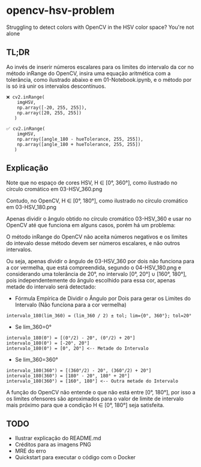 # opencv-hsv-problem

Struggling to detect colors with OpenCV in the HSV color space? You're not alone

## TL;DR

Ao invés de inserir números escalares para os limites do intervalo da cor no método inRange do OpenCV, insira uma equação aritmética com a tolerância, como ilustrado abaixo e em 01-Notebook.ipynb, e o método por is só irá unir os intervalos descontínuos.

```
❌ cv2.inRange(
    imgHSV,
    np.array([-20, 255, 255]),
    np.array([20, 255, 255])
   )

✅ cv2.inRange(
    imgHSV,
    np.array([angle_180 - hueTolerance, 255, 255]),
    np.array([angle_180 + hueTolerance, 255, 255])
   )
```

## Explicação

Note que no espaço de cores HSV, H ∈ [0°, 360°], como ilustrado no círculo cromático em 03-HSV_360.png

Contudo, no OpenCV, H ∈ [0°, 180°], como ilustrado no círculo cromático em 03-HSV_180.png

Apenas dividir o ângulo obtido no círculo cromático 03-HSV_360 e usar no OpenCV até que funciona em alguns casos, porém há um problema:

O método inRange do OpenCV não aceita números negativos e os limites do intevalo desse método devem ser números escalares, e não outros intervalos.

Ou seja, apenas dividir o ângulo de 03-HSV_360 por dois não funciona para a cor vermelha, que está compreendida, segundo o 04-HSV_180.png e considerando uma tolerância de 20°, no intervalo [0°, 20°] ∪ [160°, 180°], pois independentemente do ângulo escolhido para essa cor, apenas metade do intervalo será detectado:

- Fórmula Empírica de Dividir o Ângulo por Dois para gerar os Limites do Intervalo (Não funciona para a cor vermelha)

```
intervalo_180(lim_360) = (lim_360 / 2) ± tol; lim={0°, 360°}; tol=20°
```

- Se lim_360=0°

```
intervalo_180(0°) = [(0°/2) - 20°, (0°/2) + 20°]
intervalo_180(0°) = [-20°, 20°]
intervalo_180(0°) = [0°, 20°] <-- Metade do Intervalo
```

- Se lim_360=360°

```
intervalo_180(360°) = [(360°/2) - 20°, (360°/2) + 20°]
intervalo_180(360°) = [180° - 20°, 180° + 20°]
intervalo_180(360°) = [160°, 180°] <-- Outra metade do Intervalo
```

A função do OpenCV não entende o que não está entre [0°, 180°], por isso a os limites ofensores são aproximados para o valor de limite de intervalo mais próximo para que a condição H ∈ [0°, 180°] seja satisfeita.

## TODO

- Ilustrar explicação do README.md
- Créditos para as imagens PNG
- MRE do erro
- Quickstart para executar o código com o Docker